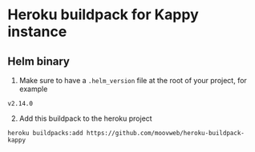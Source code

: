 # Heroku buildpack for Kappy instance

## Helm binary
1. Make sure to have a `.helm_version` file at the root of your project, for example

```
v2.14.0
```

2. Add this buildpack to the heroku project

```
heroku buildpacks:add https://github.com/moovweb/heroku-buildpack-kappy
```
